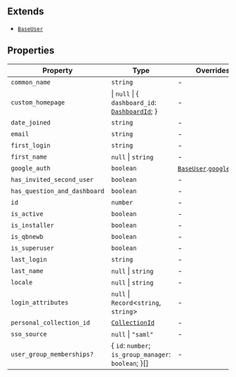 ## Extends

- [`BaseUser`](BaseUser.md)

## Properties

| Property | Type | Overrides | Inherited from |
| ------ | ------ | ------ | ------ |
| <a id="common_name"></a> `common_name` | `string` | - | [`BaseUser`](BaseUser.md).[`common_name`](BaseUser.md#common_name) |
| <a id="custom_homepage"></a> `custom_homepage` | \| `null` \| \{ `dashboard_id`: [`DashboardId`](DashboardId.md); \} | - | - |
| <a id="date_joined"></a> `date_joined` | `string` | - | [`BaseUser`](BaseUser.md).[`date_joined`](BaseUser.md#date_joined) |
| <a id="email"></a> `email` | `string` | - | [`BaseUser`](BaseUser.md).[`email`](BaseUser.md#email) |
| <a id="first_login"></a> `first_login` | `string` | - | [`BaseUser`](BaseUser.md).[`first_login`](BaseUser.md#first_login) |
| <a id="first_name"></a> `first_name` | `null` \| `string` | - | [`BaseUser`](BaseUser.md).[`first_name`](BaseUser.md#first_name) |
| <a id="google_auth"></a> `google_auth` | `boolean` | [`BaseUser`](BaseUser.md).[`google_auth`](BaseUser.md#google_auth) | - |
| <a id="has_invited_second_user"></a> `has_invited_second_user` | `boolean` | - | - |
| <a id="has_question_and_dashboard"></a> `has_question_and_dashboard` | `boolean` | - | - |
| <a id="id"></a> `id` | `number` | - | [`BaseUser`](BaseUser.md).[`id`](BaseUser.md#id) |
| <a id="is_active"></a> `is_active` | `boolean` | - | [`BaseUser`](BaseUser.md).[`is_active`](BaseUser.md#is_active) |
| <a id="is_installer"></a> `is_installer` | `boolean` | - | - |
| <a id="is_qbnewb"></a> `is_qbnewb` | `boolean` | - | [`BaseUser`](BaseUser.md).[`is_qbnewb`](BaseUser.md#is_qbnewb) |
| <a id="is_superuser"></a> `is_superuser` | `boolean` | - | [`BaseUser`](BaseUser.md).[`is_superuser`](BaseUser.md#is_superuser) |
| <a id="last_login"></a> `last_login` | `string` | - | [`BaseUser`](BaseUser.md).[`last_login`](BaseUser.md#last_login) |
| <a id="last_name"></a> `last_name` | `null` \| `string` | - | [`BaseUser`](BaseUser.md).[`last_name`](BaseUser.md#last_name) |
| <a id="locale"></a> `locale` | `null` \| `string` | - | [`BaseUser`](BaseUser.md).[`locale`](BaseUser.md#locale) |
| <a id="login_attributes"></a> `login_attributes` | `null` \| `Record`\<`string`, `string`\> | - | - |
| <a id="personal_collection_id"></a> `personal_collection_id` | [`CollectionId`](CollectionId.md) | - | - |
| <a id="sso_source"></a> `sso_source` | `null` \| `"saml"` | - | - |
| <a id="user_group_memberships"></a> `user_group_memberships?` | \{ `id`: `number`; `is_group_manager`: `boolean`; \}[] | - | - |
